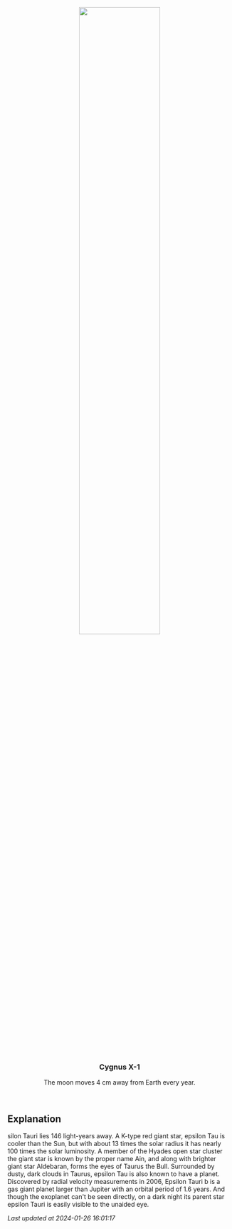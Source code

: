 <p align='center'>
    <img src='https://apod.nasa.gov/apod/image/2401/Ain_1024.jpg' width='60%' />
    <h3 align="center">Cygnus X-1</h3>
    <p align="center">The moon moves 4 cm away from Earth every year.</p>
</p>
<br/>

Explanation
--
silon Tauri lies 146 light-years away. A K-type red giant star, epsilon Tau is cooler than the Sun, but with about 13 times the solar radius it has nearly 100 times the solar luminosity. A member of the Hyades open star cluster the giant star is known by the proper name Ain, and along with brighter giant star Aldebaran, forms the eyes of Taurus the Bull. Surrounded by dusty, dark clouds in Taurus, epsilon Tau is also known to have a planet. Discovered by radial velocity measurements in 2006, Epsilon Tauri b is a gas giant planet larger than Jupiter with an orbital period of 1.6 years. And though the exoplanet can't be seen directly, on a dark night its parent star epsilon Tauri is easily visible to the unaided eye.


*Last updated at 2024-01-26 16:01:17*
